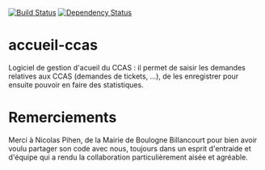 [![Build Status](https://travis-ci.org/DSI-Ville-Noumea/accueil-ccas.svg?branch=master)](https://travis-ci.org/DSI-Ville-Noumea/accueil-ccas) [![Dependency Status](https://www.versioneye.com/user/projects/572141e7fcd19a0039f18392/badge.svg?style=flat)](https://www.versioneye.com/user/projects/572141e7fcd19a0039f18392)

# accueil-ccas

Logiciel de gestion d'acueil du CCAS : il permet de saisir les demandes relatives aux CCAS (demandes de tickets, ...), de les enregistrer pour ensuite pouvoir en faire des statistiques.

# Remerciements

Merci à Nicolas Pihen, de la Mairie de Boulogne Billancourt pour bien avoir voulu partager son code avec nous, toujours dans un esprit d'entraide et d'équipe qui a rendu la collaboration particulièrement aisée et agréable.
